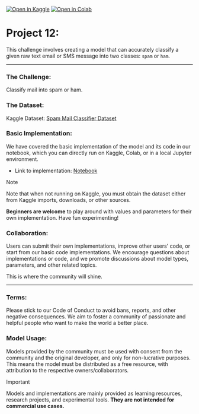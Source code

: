 [![Open in Kaggle](https://kaggle.com/static/images/open-in-kaggle.svg)](https://www.kaggle.com/kernels/welcome?src=https://github.com/Infinitode/OPEN-ARC/blob/main/Project-12/notebook.ipynb)
[![Open in Colab](https://colab.research.google.com/assets/colab-badge.svg)](https://colab.research.google.com/github/Infinitode/OPEN-ARC/blob/main/Project-12/notebook.ipynb)

# Project 12:

This challenge involves creating a model that can accurately classify a given raw text email or SMS message into two classes: `spam` or `ham`.

---

### The Challenge:
Classify mail into spam or ham.

### The Dataset:
Kaggle Dataset: 
[Spam Mail Classifier Dataset](https://www.kaggle.com/datasets/mosapabdelghany/spam-mail-classifier/)

### Basic Implementation:
We have covered the basic implementation of the model and its code in our notebook, which you can directly run on Kaggle, Colab, or in a local Jupyter environment.

- Link to implementation: [Notebook](notebook.ipynb)

> [!NOTE]
> Note that when not running on Kaggle, you must obtain the dataset either from Kaggle imports, downloads, or other sources.

**Beginners are welcome** to play around with values and parameters for their own implementation. Have fun experimenting!

### Collaboration:
Users can submit their own implementations, improve other users' code, or start from our basic code implementations. We encourage questions about implementations or code, and we promote discussions about model types, parameters, and other related topics.

This is where the community will shine.

---

### Terms:
Please stick to our Code of Conduct to avoid bans, reports, and other negative consequences. We aim to foster a community of passionate and helpful people who want to make the world a better place.

### Model Usage:
Models provided by the community must be used with consent from the community and the original developer, and only for non-lucrative purposes. This means the model must be distributed as a free resource, with attribution to the respective owners/collaborators.

> [!IMPORTANT]
> Models and implementations are mainly provided as learning resources, research projects, and experimental tools. **They are not intended for commercial use cases.**